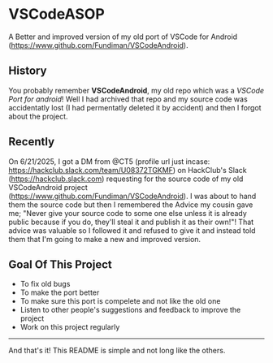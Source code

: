 # VSCodeASOP
A Better and improved version of my old port of VSCode for Android (https://www.github.com/Fundiman/VSCodeAndroid).

## History
You probably remember **VSCodeAndroid**, my old repo which was a *VSCode Port for android*! Well I had archived that repo and my source code was accidentatly lost (I had permentatly deleted it by accident) and then I forgot about the project.

## Recently
On 6/21/2025, I got a DM from @CT5 (profile url just incase: https://hackclub.slack.com/team/U08372TGKMF) on HackClub's Slack (https://hackclub.slack.com) requesting for the source code of my old VSCodeAndroid project (https://www.github.com/Fundiman/VSCodeAndroid). I was about to hand them the source code but then I remembered the Advice my cousin gave me; "Never give your source code to some one else unless it is already public because if you do, they'll steal it and publish it as their own!"! That advice was valuable so I followed it and refused to give it and instead told them that I'm going to make a new and improved version.

## Goal Of This Project
- To fix old bugs
- To make the port better
- To make sure this port is compelete and not like the old one
- Listen to other people's suggestions and feedback to improve the project
- Work on this project regularly

---

And that's it! This README is simple and not long like the others.